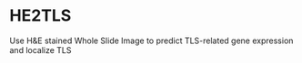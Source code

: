 # HE2TLS
Use H&amp;E stained Whole Slide Image to predict TLS-related gene expression and localize TLS
